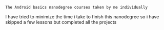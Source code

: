 	The Android basics nanodegree courses taken by me individually

I have tried to minimize the time i take to finish this nanodegree so i have skipped a few lessons but completed all the projects
